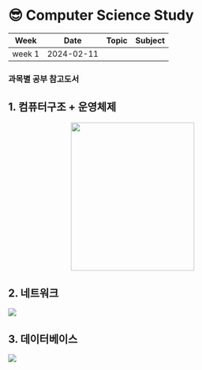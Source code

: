 # 😎 Computer Science Study

|Week|Date|Topic|Subject|
|:---:|:---:|:---:|:---:|
|week 1|2024-02-11||||

### 과목별 공부 참고도서
## 1. 컴퓨터구조 + 운영체제
<p align="center">
  <img src="https://image.yes24.com/goods/111727289/XL" width="250" height="300">
</p>

## 2. 네트워크
![](https://image.yes24.com/goods/94512701/XL)
## 3. 데이터베이스
![](https://image.yes24.com/goods/106495023/XL)

